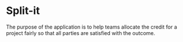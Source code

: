 # Split-it
The purpose of the application is to help teams allocate the credit for a project fairly so that all parties are satisfied with the outcome.
